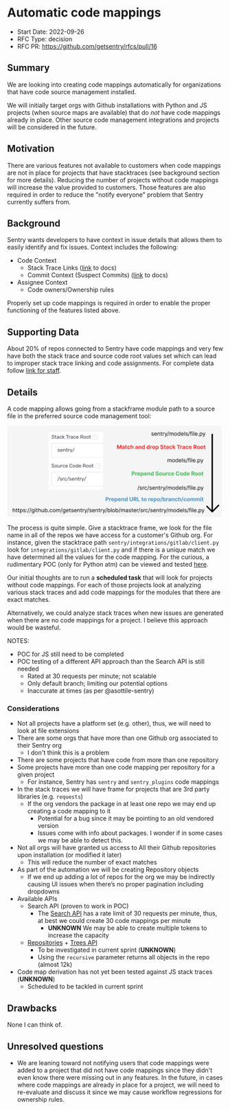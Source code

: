 # Automatic code mappings

* Start Date: 2022-09-26
* RFC Type: decision
* RFC PR: <https://github.com/getsentry/rfcs/pull/16>

## Summary

We are looking into creating code mappings automatically for organizations that have code source management installed.

We will initially target orgs with Github installations with Python and JS projects (when source maps are available) that do *not* have code mappings already in place.
Other source code management integrations and projects will be considered in the future.

## Motivation

There are various features not available to customers when code mappings are not in place for projects that have stacktraces (see background section for more details). Reducing the number of projects without code mappings will increase the value provided to customers. Those features are also required in order to reduce the "notify everyone" problem that Sentry currently suffers from.

## Background

Sentry wants developers to have context in issue details that allows them to easily identify and fix issues. Context includes the following:

* Code Context
  * Stack Trace Links ([link](https://docs.sentry.io/product/integrations/source-code-mgmt/github/#stack-trace-linking) to docs)
  * Commit Context (Suspect Commits) ([link](https://docs.sentry.io/product/releases/suspect-commits/) to docs)
* Assignee Context
  * Code owners/Ownership rules

Properly set up code mappings is required in order to enable the proper functioning of the features listed above.

## Supporting Data

About 20% of repos connected to Sentry have code mappings and very few have both the stack trace and source code root values set which can lead to improper stack trace linking and code assignments. For complete data follow [link for staff](https://www.notion.so/sentry/Deriving-Code-Mappings-9086faaf3fed4faca69e8b35f8f70e26#bae13a87214d4f52b936e0e1aa6829ec).

## Details

A code mapping allows going from a stackframe module path to a source file in the preferred source code management tool:

<img src="0016-code-mapping-logic.png" width="500px" />

The process is quite simple. Give a stacktrace frame, we look for the file name in all of the repos we have access for a customer's Github org. For instance, given the stacktrace path `sentry/integrations/gitlab/client.py` look for `integrations/gitlab/client.py` and if there is a unique match we have determined all the values for the code mapping. For the curious, a rudimentary POC (only for Python atm) can be viewed and tested [here](https://gist.github.com/armenzg/40ba48fff217815842c4fe16047d0835).

Our initial thoughts are to run a **scheduled task** that will look for projects without code mappings. For each of those projects look at analyzing various stack traces and add code mappings for the modules that there are exact matches.

Alternatively, we could analyze stack traces when new issues are generated when there are no code mappings for a project. I believe this approach would be wasteful.

NOTES:

* POC for JS still need to be completed
* POC testing of a different API approach than the Search API is still needed
  * Rated at 30 requests per minute; not scalable
  * Only default branch; limiting our potential options
  * Inaccurate at times (as per @asottile-sentry)

### Considerations

* Not all projects have a platform set (e.g. other), thus, we will need to look at file extensions
* There are some orgs that have more than one Github org associated to their Sentry org
  * I don't think this is a problem
* There are some projects that have code from more than one repository
* Some projects have more than one code mapping per repository for a given project
  * For instance, Sentry has `sentry` and `sentry_plugins` code mappings
* In the stack traces we will have frame for projects that are 3rd party libraries (e.g. `requests`)
  * If the org vendors the package in at least one repo we may end up creating a code mapping to it
    * Potential for a bug since it may be pointing to an old vendored version
    * Issues come with info about packages. I wonder if in some cases we may be able to detect this.
* Not all orgs will have granted us access to All their Github repositories upon installation (or modified it later)
  * This will reduce the number of exact matches
* As part of the automation we will be creating Repository objects
  * If we end up adding a lot of repos for the org we may be indirectly causing UI issues when there’s no proper pagination including dropdowns
* Available APIs
  * Search API (proven to work in POC)
    * The [Search API](https://docs.github.com/en/rest/search#rate-limit) has a rate limit of 30 requests per minute, thus, at best we could create 30 code mappings per minute
      * **UNKNOWN** We may be able to create multiple tokens to increase the capacity 
  * [Repositories](https://docs.github.com/en/rest/repos/repos#list-organization-repositories) + [Trees API](https://docs.github.com/en/rest/git/trees#get-a-tree)
    * To be investigated in current sprint (**UNKNOWN**)
    * Using the `recursive` parameter returns all objects in the repo (almost 12k)
* Code map derivation has not yet been tested against JS stack traces (**UNKNOWN**)
  * Scheduled to be tackled in current sprint

## Drawbacks

None I can think of.

## Unresolved questions

* We are leaning toward not notifying users that code mappings were added to a project that did not have code mappings since they didn't even know there were missing out in any features. In the future, in cases where code mappings are already in place for a project, we will need to re-evaluate and discuss it since we may cause workflow regressions for ownership rules.
